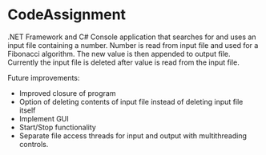 # CodeAssignment

.NET Framework and C# Console application that searches for and uses an input file containing a number. 
Number is read from input file and used for a Fibonacci algorithm. 
The new value is then appended to output file.
Currently the input file is deleted after value is read from the input file.

Future improvements:
- Improved closure of program
- Option of deleting contents of input file instead of deleting input file itself
- Implement GUI
- Start/Stop functionality
- Separate file access threads for input and output with multithreading controls.
